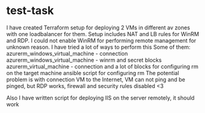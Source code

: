 # test-task
I have created Terraform setup for deploying 2 VMs in different av zones with one loadbalancer for them.
Setup includes NAT and LB rules for WinRM and RDP. 
I could not enable WinRM for performing remote management for unknown reason.
I have tried a lot of ways to perform this
Some of them:
azurerm_windows_virtual_machine - connection
azurerm_windows_virtual_machine - winrm and secret blocks
azurerm_virtual_machine - connection and a lot of blocks for configuring rm on the target machine
ansible script for configuring rm
The potential problem is with connection VM to the Internet, VM can not ping and be pinged, but RDP works, firewall and security rules disabled <3

Also I have written script for deploying IIS on the server remotely, it should work
